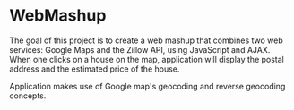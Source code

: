 # WebMashup
The goal of this project is to create a web mashup that combines two web services: Google Maps and the Zillow API, using JavaScript and AJAX. When one clicks on a house on the map, application will display the postal address and the estimated price of the house.

Application makes use of Google map's geocoding and reverse geocoding concepts. 
